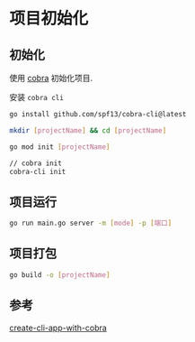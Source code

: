 # 项目初始化

## 初始化

使用 [cobra](https://github.com/spf13/cobra) 初始化项目.

安装 `cobra cli`

```bash
go install github.com/spf13/cobra-cli@latest
```

```bash
mkdir [projectName] && cd [projectName]

go mod init [projectName]

// cobra init
cobra-cli init
```

## 项目运行

```bash
go run main.go server -m [mode] -p [端口]
```

## 项目打包

```bash
go build -o [projectName]
```

## 参考

[create-cli-app-with-cobra](https://www.qikqiak.com/post/create-cli-app-with-cobra/) </br>
